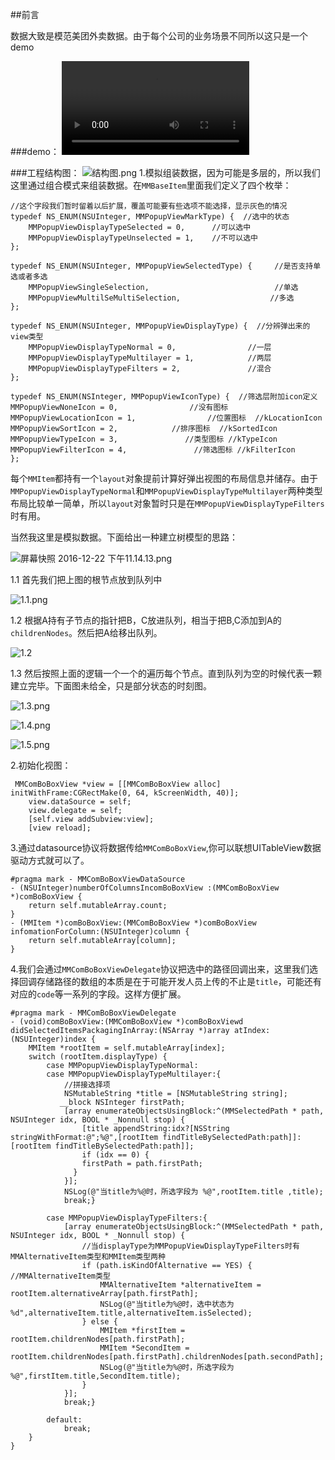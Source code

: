 
##前言

数据大致是模范美团外卖数据。由于每个公司的业务场景不同所以这只是一个demo

###demo：
![demo.mov](https://github.com/a20251313/MMComboBox/blob/master/demo.mov)

###工程结构图：
![结构图.png](http://upload-images.jianshu.io/upload_images/307963-97fa9a27aa16c8e2.png?imageMogr2/auto-orient/strip%7CimageView2/2/w/1240)
1.模拟组装数据，因为可能是多层的，所以我们这里通过组合模式来组装数据。在`MMBaseItem`里面我们定义了四个枚举：
```
//这个字段我们暂时留着以后扩展，覆盖可能要有些选项不能选择，显示灰色的情况
typedef NS_ENUM(NSUInteger, MMPopupViewMarkType) {  //选中的状态
    MMPopupViewDisplayTypeSelected = 0,      //可以选中
    MMPopupViewDisplayTypeUnselected = 1,    //不可以选中
};

typedef NS_ENUM(NSUInteger, MMPopupViewSelectedType) {     //是否支持单选或者多选
    MMPopupViewSingleSelection,                            //单选
    MMPopupViewMultilSeMultiSelection,                    //多选
};

typedef NS_ENUM(NSUInteger, MMPopupViewDisplayType) {  //分辨弹出来的view类型
    MMPopupViewDisplayTypeNormal = 0,                //一层
    MMPopupViewDisplayTypeMultilayer = 1,            //两层
    MMPopupViewDisplayTypeFilters = 2,               //混合
};

typedef NS_ENUM(NSInteger, MMPopupViewIconType) {  //筛选层附加icon定义
MMPopupViewNoneIcon = 0,                //没有图标
MMPopupViewLocationIcon = 1,                //位置图标  //kLocationIcon
MMPopupViewSortIcon = 2,            //排序图标  //kSortedIcon
MMPopupViewTypeIcon = 3,               //类型图标 //kTypeIcon
MMPopupViewFilterIcon = 4,               //筛选图标 //kFilterIcon
};
```
每个`MMItem`都持有一个`layout`对象提前计算好弹出视图的布局信息并储存。由于`MMPopupViewDisplayTypeNormal`和`MMPopupViewDisplayTypeMultilayer`两种类型布局比较单一简单，所以`layout`对象暂时只是在`MMPopupViewDisplayTypeFilters`时有用。

当然我这里是模拟数据。下面给出一种建立树模型的思路：

![屏幕快照 2016-12-22 下午11.14.13.png](http://upload-images.jianshu.io/upload_images/307963-7708a77530870004.png?imageMogr2/auto-orient/strip%7CimageView2/2/w/1240)

1.1 首先我们把上图的根节点放到队列中

![1.1.png](http://upload-images.jianshu.io/upload_images/307963-ae6a2e9ef9e6df53.png?imageMogr2/auto-orient/strip%7CimageView2/2/w/1240)

1.2 根据A持有子节点的指针把B，C放进队列，相当于把B,C添加到A的`childrenNodes`。然后把A给移出队列。

![1.2](http://upload-images.jianshu.io/upload_images/307963-5cfa962948165968.png?imageMogr2/auto-orient/strip%7CimageView2/2/w/1240)

1.3 然后按照上面的逻辑一个一个的遍历每个节点。直到队列为空的时候代表一颗建立完毕。下面图未给全，只是部分状态的时刻图。

![1.3.png](http://upload-images.jianshu.io/upload_images/307963-4380f8b8e57539c9.png?imageMogr2/auto-orient/strip%7CimageView2/2/w/1240)

![1.4.png](http://upload-images.jianshu.io/upload_images/307963-82c04ee55e654461.png?imageMogr2/auto-orient/strip%7CimageView2/2/w/1240)

![1.5.png](http://upload-images.jianshu.io/upload_images/307963-4f08f95a88d1887c.png?imageMogr2/auto-orient/strip%7CimageView2/2/w/1240)




2.初始化视图：
```
 MMComBoBoxView *view = [[MMComBoBoxView alloc] initWithFrame:CGRectMake(0, 64, kScreenWidth, 40)];
    view.dataSource = self;
    view.delegate = self;
    [self.view addSubview:view];
    [view reload];
```
3.通过datasource协议将数据传给`MMComBoBoxView`,你可以联想UITableView数据驱动方式就可以了。
```
#pragma mark - MMComBoBoxViewDataSource
- (NSUInteger)numberOfColumnsIncomBoBoxView :(MMComBoBoxView *)comBoBoxView {
    return self.mutableArray.count;
}
- (MMItem *)comBoBoxView:(MMComBoBoxView *)comBoBoxView infomationForColumn:(NSUInteger)column {
    return self.mutableArray[column];
}
```
4.我们会通过`MMComBoBoxViewDelegate`协议把选中的路径回调出来，这里我们选择回调存储路径的数组的本质是在于可能开发人员上传的不止是`title`，可能还有对应的`code`等一系列的字段。这样方便扩展。
```
#pragma mark - MMComBoBoxViewDelegate
- (void)comBoBoxView:(MMComBoBoxView *)comBoBoxViewd didSelectedItemsPackagingInArray:(NSArray *)array atIndex:(NSUInteger)index {
    MMItem *rootItem = self.mutableArray[index];
    switch (rootItem.displayType) {
        case MMPopupViewDisplayTypeNormal:
        case MMPopupViewDisplayTypeMultilayer:{
            //拼接选择项
            NSMutableString *title = [NSMutableString string];
           __block NSInteger firstPath;
            [array enumerateObjectsUsingBlock:^(MMSelectedPath * path, NSUInteger idx, BOOL * _Nonnull stop) {
                [title appendString:idx?[NSString stringWithFormat:@";%@",[rootItem findTitleBySelectedPath:path]]:[rootItem findTitleBySelectedPath:path]];
                if (idx == 0) {
                firstPath = path.firstPath;
              }
            }];
            NSLog(@"当title为%@时，所选字段为 %@",rootItem.title ,title);
            break;}
            
        case MMPopupViewDisplayTypeFilters:{
            [array enumerateObjectsUsingBlock:^(MMSelectedPath * path, NSUInteger idx, BOOL * _Nonnull stop) {
                //当displayType为MMPopupViewDisplayTypeFilters时有MMAlternativeItem类型和MMItem类型两种
                if (path.isKindOfAlternative == YES) { //MMAlternativeItem类型
                    MMAlternativeItem *alternativeItem = rootItem.alternativeArray[path.firstPath];
                    NSLog(@"当title为%@时，选中状态为 %d",alternativeItem.title,alternativeItem.isSelected);
                } else {
                    MMItem *firstItem = rootItem.childrenNodes[path.firstPath];
                    MMItem *SecondItem = rootItem.childrenNodes[path.firstPath].childrenNodes[path.secondPath];
                    NSLog(@"当title为%@时，所选字段为 %@",firstItem.title,SecondItem.title);
                }
            }];
            break;}
            
        default:
            break;
    }
}
```
